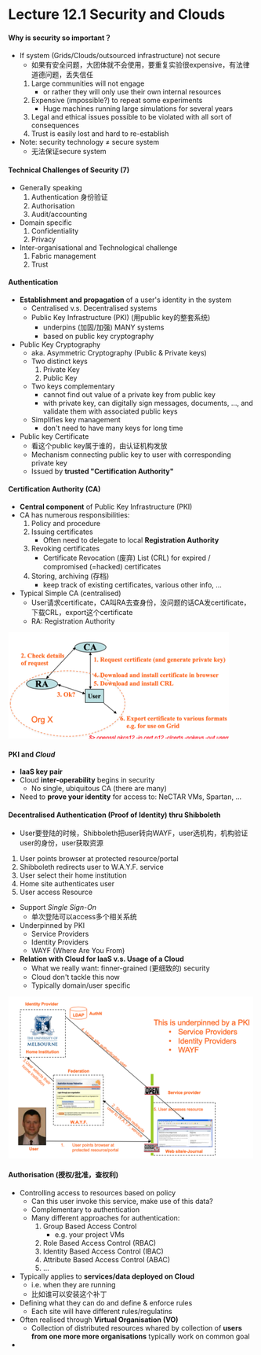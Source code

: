 # Lecture 12.1 Security and Clouds

#### Why is security so important？
* If system (Grids/Clouds/outsourced infrastructure) not secure
    * 如果有安全问题，大团体就不会使用，要重复实验很expensive，有法律道德问题，丢失信任
    1. Large communities will not engage
        * or rather they will only use their own internal resources
    2. Expensive (impossible?) to repeat some experiments
        * Huge machines running large simulations for several years
    3. Legal and ethical issues possible to be violated with all sort of consequences
    4. Trust is easily lost and hard to re-establish
* Note: security technology ≠ secure system
    * 无法保证secure system

#### Technical Challenges of Security (7)
* Generally speaking
    1. Authentication 身份验证
    2. Authorisation
    3. Audit/accounting
* Domain specific
    1. Confidentiality
    2. Privacy
* Inter-organisational and Technological challenge
    1. Fabric management
    2. Trust

#### Authentication
* **Establishment and propagation** of a user's identity in the system
    * Centralised v.s. Decentralised systems
    * Public Key Infrastructure (PKI) (用public key的整套系统)
        * underpins (加固/加强) MANY systems
        * based on public key cryptography
* Public Key Cryptography 
    * aka. Asymmetric Cryptography (Public & Private keys)
    * Two distinct keys
        1. Private Key
        2. Public Key
    * Two keys complementary
        * cannot find out value of a private key from public key
        * with private key, can digitally sign messages, documents, ..., and validate them with associated public keys
    * Simplifies key management
        * don't need to have many keys for long time
* Public key Certificate
    * 看这个public key属于谁的，由认证机构发放
    * Mechanism connecting public key to user with corresponding private key
    * Issued by **trusted "Certification Authority"**

#### Certification Authority (CA)
* **Central component** of Public Key Infrastructure (PKI)
* CA has numerous responsibilities:
    1. Policy and procedure
    2. Issuing certificates
        * Often need to delegate to local **Registration Authority**
    3. Revoking certificates
        * Certificate Revocation (废弃) List (CRL) for expired / compromised (=hacked) certificates
    4. Storing, archiving (存档)
        * keep track of existing certificates, various other info, ...
* Typical Simple CA (centralised)
    * User请求certificate，CA叫RA去查身份，没问题的话CA发certificate，下载CRL，export这个certificate
    * RA: Registration Authority
<img src="pic/simple_ca.png" width="450">

#### PKI and *Cloud*
* **IaaS key pair**
* Cloud **inter-operability** begins in security
    * No single, ubiquitous CA (there are many)
* Need to **prove your identity** for access to: NeCTAR VMs, Spartan, ...

#### Decentralised Authentication (Proof of Identity) thru Shibboleth
* User要登陆的时候，Shibboleth把user转向WAYF，user选机构，机构验证user的身份，user获取资源
1. User points browser at protected resource/portal
2. Shibboleth redirects user to W.A.Y.F. service
3. User select their home institution
4. Home site authenticates user
5. User access Resource
* Support *Single Sign-On*
    * 单次登陆可以access多个相关系统
* Underpinned by PKI
    * Service Providers
    * Identity Providers
    * WAYF (Where Are You From)
* **Relation with Cloud for IaaS v.s. Usage of a Cloud**
    * What we really want: finner-grained (更细致的) security
    * Cloud don't tackle this now
    * Typically domain/user specific
<img src="pic/shibboleth.png" width="500">

#### Authorisation (授权/批准，查权利)
* Controlling access to resources based on policy
    * Can this user invoke this service, make use of this data?
    * Complementary to authentication
    * Many different approaches for authentication:
        1. Group Based Access Control
            * e.g. your project VMs
        2. Role Based Access Control (RBAC)
        3. Identity Based Access Control (IBAC)
        4. Attribute Based Access Control (ABAC)
        5. ...
* Typically applies to **services/data deployed on Cloud**
    * i.e. when they are running
    * 比如谁可以安装这个补丁
* Defining what they can do and define & enforce rules
    * Each site will have different rules/regulatins
* Often realised through **Virtual Organisation (VO)**
    * Collection of distributed resources whared by collection of **users from one more more organisations** typically work on common goal
* 